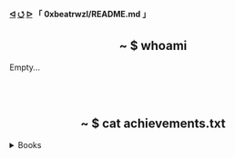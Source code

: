 <h4>
  <a href="https://github.com"><b>ᐊ</b></a>
  <a href="https://github.com/0xbeatrwzl/">⭯</a>
  <a href="https://github.com/0xbeatrwzl?tab=repositories">ᐅ</a>
  「 0xbeatrwzl/README.md 」
</h4>

<div align=center>
  <h2>~ $ whoami</h2>
</div>

Empty...

</br></br>

<div align=center>
  <h2>~ $ cat achievements.txt</h2>
</div>

<details>
  <summary>Books</summary>
  </br>
  
  - [ ] Teste A
  - [ ] Teste B

  <summary>Certifications</summary>
  </br>
</details>
